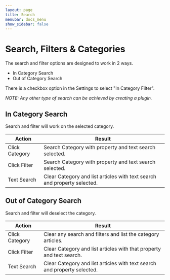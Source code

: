 ```yaml
---
layout: page
title: Search
menubar: docs_menu
show_sidebar: false
---
```


# Search, Filters & Categories
The search and filter options are designed to work in 2 ways. 
- In Category Search
- Out of Category Search

There is a checkbox option in the Settings to select "In Category Filter".  

*NOTE: Any other type of search can be achieved by creating a plugin.*

## In Category Search
Search and filter will work on the selected category.

| Action         | Result                                                                  |
|----------------|-------------------------------------------------------------------------|
| Click Category | Search Category with property and text search selected.                 |
| Click Filter   | Search Category with property and text search selected.                 |
| Text Search    | Clear Category and list articles with text search and property selected.|


## Out of Category Search
Search and filter will deselect the category.

| Action         | Result                                                                  |
|----------------|-------------------------------------------------------------------------|
| Click Category | Clear any search and filters and list the category articles.            |
| Click Filter   | Clear Category and list articles with that property and text search.    |
| Text Search    | Clear Category and list articles with text search and property selected.|
